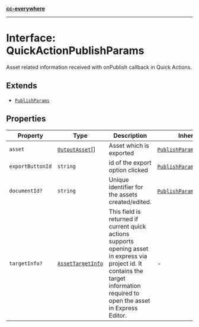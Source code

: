[**cc-everywhere**](../../../../../index.md)

***

# Interface: QuickActionPublishParams

Asset related information received with onPublish callback in Quick Actions.

## Extends

- [`PublishParams`](publish-params.md)

## Properties

| Property | Type | Description | Inherited from |
| ------ | ------ | ------ | ------ |
| `asset` | [`OutputAsset`](../../asset-types/interfaces/output-asset.md)[] | Asset which is exported | [`PublishParams`](../../publish-params-types/interfaces/publish-params.md).[`asset`](../../publish-params-types/interfaces/publish-params.md#asset) |
| `exportButtonId` | `string` | id of the export option clicked | [`PublishParams`](../../publish-params-types/interfaces/publish-params.md).[`exportButtonId`](../../publish-params-types/interfaces/publish-params.md#exportbuttonid) |
| `documentId?` | `string` | Unique identifier for the assets created/edited. | [`PublishParams`](../../publish-params-types/interfaces/publish-params.md).[`documentId`](../../publish-params-types/interfaces/publish-params.md#documentid) |
| `targetInfo?` | [`AssetTargetInfo`](../../publish-params-types/interfaces/asset-target-info.md) | This field is returned if current quick actions supports opening asset in express via project id. It contains the target information required to open the asset in Express Editor. | - |
